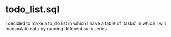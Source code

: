 # todo_list.sql
I decided to make a to_do list in which I have a table of 'tasks' in which I will manipulate data by running different sql queries
